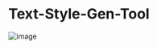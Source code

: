 # Text-Style-Gen-Tool
![image](https://user-images.githubusercontent.com/95701554/147563450-1cb7a546-536c-4882-adf8-10520a1d0054.png)
